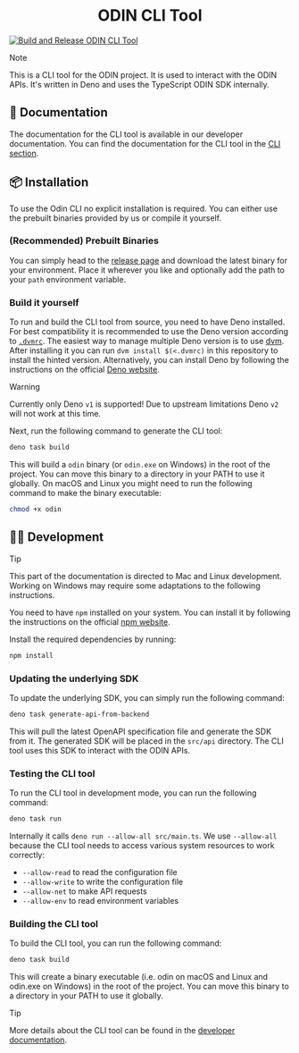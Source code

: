 <h1 align=center>
    ODIN CLI Tool
</h1>

[![Build and Release ODIN CLI Tool](https://github.com/4Players/fleet-cli/actions/workflows/build-binaries.yml/badge.svg)](https://github.com/4Players/fleet-cli/actions/workflows/build-binaries.yml)

> [!NOTE]
> This is a CLI tool for the ODIN project. It is used to interact with the ODIN
> APIs. It's written in Deno and uses the TypeScript ODIN SDK internally.

## :book: Documentation

The documentation for the CLI tool is available in our developer documentation.
You can find the documentation for the CLI tool in the
[CLI section](https://www.4players.io/fleet/cli).

## :package: Installation

To use the Odin CLI no explicit installation is required.
You can either use the prebuilt binaries provided by us or compile it yourself.

### (Recommended) Prebuilt Binaries

You can simply head to the [release page](https://github.com/4Players/fleet-cli/releases/latest) and download the latest binary for your environment.
Place it wherever you like and optionally add the path to your `path` environment variable.

### Build it yourself

To run and build the CLI tool from source, you need to have Deno installed.
For best compatibility it is recommended to use the Deno version according to [`.dvmrc`](.dvmrc).
The easiest way to manage multiple Deno version is to use [dvm](https://deno.land/x/dvm).
After installing it you can run `dvm install $(<.dvmrc)` in this repository to install the hinted version.
Alternatively, you can install Deno by following the instructions on the official [Deno website](https://deno.land/).

> [!WARNING]
> Currently only Deno `v1` is supported! Due to upstream limitations Deno `v2` will not work at this time.

Next, run the following command to generate the CLI tool:

```bash
deno task build
```

This will build a `odin` binary (or `odin.exe` on Windows) in the root of the
project. You can move this binary to a directory in your PATH to use it
globally. On macOS and Linux you might need to run the following command to make
the binary executable:

```bash
chmod +x odin
```

## :technologist: Development

> [!TIP]
> This part of the documentation is directed to Mac and Linux development.
> Working on Windows may require some adaptations to the following instructions.

You need to have `npm` installed on your system. You can install it by following
the instructions on the official [npm website](https://www.npmjs.com/get-npm).

Install the required dependencies by running:
```bash
npm install
```

### Updating the underlying SDK

To update the underlying SDK, you can simply run the following command:

```bash
deno task generate-api-from-backend
```

This will pull the latest OpenAPI specification file and generate the SDK from it.
The generated SDK will be placed in the `src/api` directory.
The CLI tool uses this SDK to interact with the ODIN APIs.

### Testing the CLI tool

To run the CLI tool in development mode, you can run the following command:

```bash
deno task run
```

Internally it calls `deno run --allow-all src/main.ts`.
We use `--allow-all` because the CLI tool needs to access various system resources to work correctly:

- `--allow-read` to read the configuration file
- `--allow-write` to write the configuration file
- `--allow-net` to make API requests
- `--allow-env` to read environment variables

### Building the CLI tool

To build the CLI tool, you can run the following command:

```bash
deno task build
```

This will create a binary executable (i.e. odin on macOS and Linux and odin.exe
on Windows) in the root of the project. You can move this binary to a directory
in your PATH to use it globally.

> [!TIP]
> More details about the CLI tool can be found in the [developer documentation](https://www.4players.io/fleet/cli).
